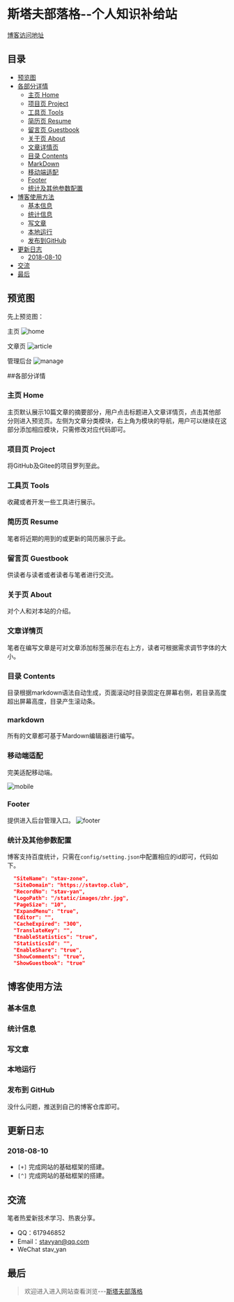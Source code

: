 # 斯塔夫部落格--个人知识补给站

[博客访问地址](https://stavtop.club)

## 目录

* [预览图](#预览图)
* [各部分详情](#各部分详情)
    * [主页 Home](#主页-home)
    * [项目页 Project](#项目页-project)
    * [工具页 Tools](#工具页-tools)
    * [简历页 Resume](#简历页-resume)
    * [留言页 Guestbook](#留言页-guestbook)
    * [关于页 About](#关于页-about)
    * [文章详情页](#文章详情页)
    * [目录 Contents](#目录-contents)
    * [MarkDown](#markdown)
    * [移动端适配](#移动端适配)
    * [Footer](#footer)
    * [统计及其他参数配置](#统计及其他参数配置)
* [博客使用方法](#博客使用方法)
	* [基本信息](#基本信息)
	* [统计信息](#统计信息)
	* [写文章](#写文章)
	* [本地运行](#本地运行)
	* [发布到GitHub](#发布到-github)
* [更新日志](#更新日志)
	* [2018-08-10](#2018-08-10)
* [交流](#交流)
* [最后](#最后)

## 预览图

先上预览图：

主页
![home](https://stavyan.github.io/stav-zone/preview/home.png)

文章页
![article](https://stavyan.github.io/stav-zone/preview/article.png)

管理后台
![manage](https://stavyan.github.io/stav-zone/preview/manage.png)

##各部分详情

### 主页 Home

主页默认展示10篇文章的摘要部分，用户点击标题进入文章详情页，点击其他部分则进入预览页。左侧为文章分类模块，右上角为模块的导航，用户可以继续在这部分添加相应模块，只需修改对应代码即可。


### 项目页 Project

将GitHub及Gitee的项目罗列至此。


### 工具页 Tools

收藏或者开发一些工具进行展示。


### 简历页 Resume

笔者将近期的用到的或更新的简历展示于此。


### 留言页 Guestbook

供读者与读者或者读者与笔者进行交流。


### 关于页 About

对个人和对本站的介绍。


### 文章详情页
笔者在编写文章是可对文章添加标签展示在右上方，读者可根据需求调节字体的大小。


### 目录 Contents

目录根据markdown语法自动生成，页面滚动时目录固定在屏幕右侧，若目录高度超出屏幕高度，目录产生滚动条。


### markdown

所有的文章都可基于Mardown编辑器进行编写。


### 移动端适配


完美适配移动端。

![mobile](https://stavyan.github.io/stav-zone/preview/h5.png)

### Footer

提供进入后台管理入口。
![footer](https://stavyan.github.io/stav-zone/preview/footer.png)


### 统计及其他参数配置

博客支持百度统计，只需在`config/setting.json`中配置相应的id即可，代码如下。

```json
  "SiteName": "stav-zone",
  "SiteDomain": "https://stavtop.club",
  "RecordNo": "stav-yan",
  "LogoPath": "/static/images/zhr.jpg",
  "PageSize": "10",
  "ExpandMenu": "true",
  "Editor": "",
  "CacheExpired": "300",
  "TranslateKey": "",
  "EnableStatistics": "true",
  "StatisticsId": "",
  "EnableShare": "true",
  "ShowComments": "true",
  "ShowGuestbook": "true"
```

## 博客使用方法

### 基本信息


### 统计信息


### 写文章


### 本地运行



### 发布到 GitHub


没什么问题，推送到自己的博客仓库即可。

## 更新日志

### 2018-08-10

- `[+]` 完成网站的基础框架的搭建。 
- `[^]` 完成网站的基础框架的搭建。 


## 交流

笔者热爱新技术学习、热衷分享。

- QQ：617946852
- Email：stavyan@qq.com
- WeChat stav_yan

## 最后

> 欢迎进入进入网站查看浏览---[斯塔夫部落格](https://stavtop.club)
